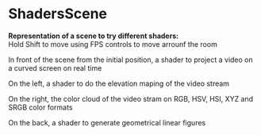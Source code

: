 # ShadersScene
**Representation of a scene to try different shaders:**  
Hold Shift to move using FPS controls to move arrounf the room  

In front of the scene from the initial position, a shader to project a video on a curved screen on real time  

On the left, a shader to do the elevation maping of the video stream  

On the right, the color cloud of the video stram on RGB, HSV, HSI, XYZ and SRGB color formats

On the back, a shader to generate geometrical linear figures

